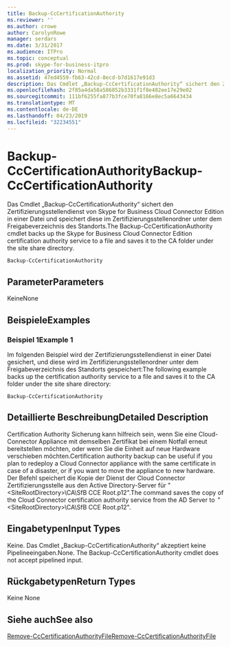 ```yaml
---
title: Backup-CcCertificationAuthority
ms.reviewer: ''
ms.author: crowe
author: CarolynRowe
manager: serdars
ms.date: 3/31/2017
ms.audience: ITPro
ms.topic: conceptual
ms.prod: skype-for-business-itpro
localization_priority: Normal
ms.assetid: 47ed4559-fb63-42cd-8ecd-b7d1617e91d3
description: Das Cmdlet „Backup-CcCertificationAuthority“ sichert den Zertifizierungsstellendienst von Skype for Business Cloud Connector Edition in einer Datei und speichert diese im Zertifizierungsstellenordner unter dem Freigabeverzeichnis des Standorts.
ms.openlocfilehash: 2f85a4da58a586852b3331f1f8e482ee17e29e02
ms.sourcegitcommit: 111bf6255fa877b3fce70fa8166e8ec5a6643434
ms.translationtype: MT
ms.contentlocale: de-DE
ms.lasthandoff: 04/23/2019
ms.locfileid: "32234551"
---
```

# <a name="backup-cccertificationauthority"></a><span data-ttu-id="6a9c0-103">Backup-CcCertificationAuthority</span><span class="sxs-lookup"><span data-stu-id="6a9c0-103">Backup-CcCertificationAuthority</span></span>
 
<span data-ttu-id="6a9c0-104">Das Cmdlet „Backup-CcCertificationAuthority“ sichert den Zertifizierungsstellendienst von Skype for Business Cloud Connector Edition in einer Datei und speichert diese im Zertifizierungsstellenordner unter dem Freigabeverzeichnis des Standorts.</span><span class="sxs-lookup"><span data-stu-id="6a9c0-104">The Backup-CcCertificationAuthority cmdlet backs up the Skype for Business Cloud Connector Edition certification authority service to a file and saves it to the CA folder under the site share directory.</span></span>
  
```
Backup-CcCertificationAuthority 
```

## <a name="parameters"></a><span data-ttu-id="6a9c0-105">Parameter</span><span class="sxs-lookup"><span data-stu-id="6a9c0-105">Parameters</span></span>

<span data-ttu-id="6a9c0-106">Keine</span><span class="sxs-lookup"><span data-stu-id="6a9c0-106">None</span></span>
  
## <a name="examples"></a><span data-ttu-id="6a9c0-107">Beispiele</span><span class="sxs-lookup"><span data-stu-id="6a9c0-107">Examples</span></span>
<span data-ttu-id="6a9c0-108"><a name="Examples"> </a></span><span class="sxs-lookup"><span data-stu-id="6a9c0-108"></span></span>

### <a name="example-1"></a><span data-ttu-id="6a9c0-109">Beispiel 1</span><span class="sxs-lookup"><span data-stu-id="6a9c0-109">Example 1</span></span>

<span data-ttu-id="6a9c0-110">Im folgenden Beispiel wird der Zertifizierungsstellendienst in einer Datei gesichert, und diese wird im Zertifizierungsstellenordner unter dem Freigabeverzeichnis des Standorts gespeichert:</span><span class="sxs-lookup"><span data-stu-id="6a9c0-110">The following example backs up the certification authority service to a file and saves it to the CA folder under the site share directory:</span></span>
  
```
Backup-CcCertificationAuthority 
```

## <a name="detailed-description"></a><span data-ttu-id="6a9c0-111">Detaillierte Beschreibung</span><span class="sxs-lookup"><span data-stu-id="6a9c0-111">Detailed Description</span></span>
<span data-ttu-id="6a9c0-112"><a name="DetailedDescription"> </a></span><span class="sxs-lookup"><span data-stu-id="6a9c0-112"></span></span>

<span data-ttu-id="6a9c0-113">Certification Authority Sicherung kann hilfreich sein, wenn Sie eine Cloud-Connector Appliance mit demselben Zertifikat bei einem Notfall erneut bereitstellen möchten, oder wenn Sie die Einheit auf neue Hardware verschieben möchten.</span><span class="sxs-lookup"><span data-stu-id="6a9c0-113">Certification authority backup can be useful if you plan to redeploy a Cloud Connector appliance with the same certificate in case of a disaster, or if you want to move the appliance to new hardware.</span></span> <span data-ttu-id="6a9c0-114">Der Befehl speichert die Kopie der Dienst der Cloud Connector Zertifizierungsstelle aus den Active Directory-Server für "\<SiteRootDirectory\>\CA\SfB CCE Root.p12".</span><span class="sxs-lookup"><span data-stu-id="6a9c0-114">The command saves the copy of the Cloud Connector certification authority service from the AD Server to  "\<SiteRootDirectory\>\CA\SfB CCE Root.p12".</span></span>
  
## <a name="input-types"></a><span data-ttu-id="6a9c0-115">Eingabetypen</span><span class="sxs-lookup"><span data-stu-id="6a9c0-115">Input Types</span></span>
<span data-ttu-id="6a9c0-116"><a name="InputTypes"> </a></span><span class="sxs-lookup"><span data-stu-id="6a9c0-116"></span></span>

<span data-ttu-id="6a9c0-p102">Keine. Das Cmdlet „Backup-CcCertificationAuthority“ akzeptiert keine Pipelineeingaben.</span><span class="sxs-lookup"><span data-stu-id="6a9c0-p102">None. The Backup-CcCertificationAuthority cmdlet does not accept pipelined input.</span></span>
  
## <a name="return-types"></a><span data-ttu-id="6a9c0-119">Rückgabetypen</span><span class="sxs-lookup"><span data-stu-id="6a9c0-119">Return Types</span></span>
<span data-ttu-id="6a9c0-120"><a name="ReturnTypes"> </a></span><span class="sxs-lookup"><span data-stu-id="6a9c0-120"></span></span>

<span data-ttu-id="6a9c0-121">Keine </span><span class="sxs-lookup"><span data-stu-id="6a9c0-121">None</span></span>
  
## <a name="see-also"></a><span data-ttu-id="6a9c0-122">Siehe auch</span><span class="sxs-lookup"><span data-stu-id="6a9c0-122">See also</span></span>
<span data-ttu-id="6a9c0-123"><a name="ReturnTypes"> </a></span><span class="sxs-lookup"><span data-stu-id="6a9c0-123"></span></span>

[<span data-ttu-id="6a9c0-124">Remove-CcCertificationAuthorityFile</span><span class="sxs-lookup"><span data-stu-id="6a9c0-124">Remove-CcCertificationAuthorityFile</span></span>](remove-cccertificationauthorityfile.md)
  

